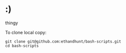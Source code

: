 # :)
thingy

To clone local copy:
```
git clone git@github.com:ethandhunt/bash-scripts.git
cd bash-scripts
```

